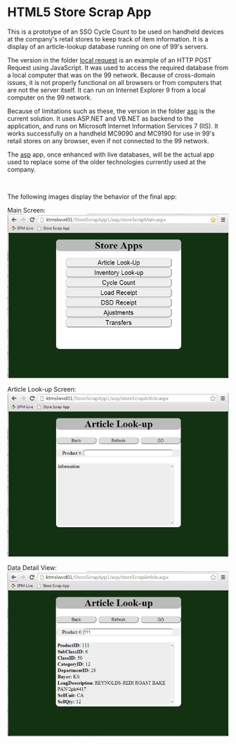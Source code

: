 HTML5 Store Scrap App
=====================

This is a prototype of an SSO Cycle Count to be used on handheld devices at the company's retail stores to keep track of item information. It is a display of an article-lookup database running on one of 99's servers.

The version in the folder [local request](https://github.com/rishikapadia/99-Internship/tree/master/HTML5%20Store%20Scrap%20App/local%20request) is an example of an HTTP POST Request using JavaScript. It was used to access the required database from a local computer that was on the 99 network. Because of cross-domain issues, it is not properly functional on all browsers or from computers that are not the server itself. It can run on Internet Explorer 9 from a local computer on the 99 network.

Because of limitations such as these, the version in the folder [asp](https://github.com/rishikapadia/99-Internship/tree/master/HTML5%20Store%20Scrap%20App/asp) is the current solution. It uses ASP.NET and VB.NET as backend to the application, and runs on Microsoft Internet Information Services 7 (IIS). It works successfully on a handheld MC9090 and MC9190 for use in 99's retail stores on any browser, even if not connected to the 99 network.

The [asp](https://github.com/rishikapadia/99-Internship/tree/master/HTML5%20Store%20Scrap%20App/asp) app, once enhanced with live databases, will be the actual app used to replace some of the older technologies currently used at the company.

<br>

The following images display the behavior of the final app:

Main Screen:
![Image of Main Screen](https://github.com/rishikapadia/99-Internship/blob/master/HTML5%20Store%20Scrap%20App/StoreScrapApp%20Pics/pic-1-main.JPG)

Article Look-up Screen:
![Image of Article Look-up Screen](https://github.com/rishikapadia/99-Internship/blob/master/HTML5%20Store%20Scrap%20App/StoreScrapApp%20Pics/pic-2-article.JPG)

Data Detail View:
![Image of Data Detail Pull](https://github.com/rishikapadia/99-Internship/blob/master/HTML5%20Store%20Scrap%20App/StoreScrapApp%20Pics/pic-3-data.JPG)
